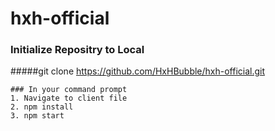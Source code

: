 # hxh-official

### Initialize Repositry to Local

#####git clone https://github.com/HxHBubble/hxh-official.git


```
### In your command prompt
1. Navigate to client file
2. npm install
3. npm start  
```
